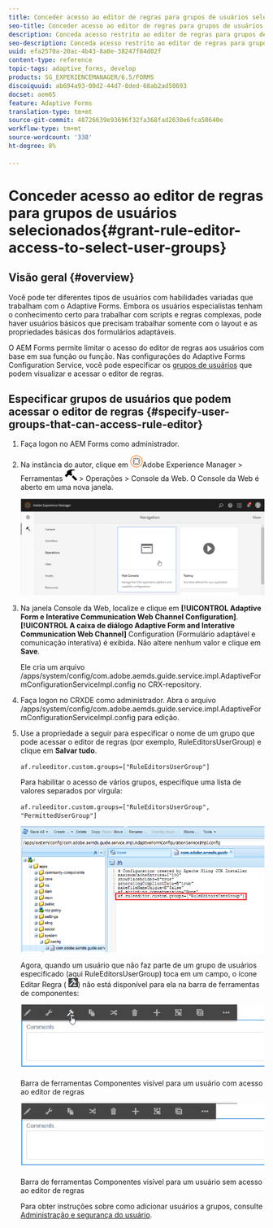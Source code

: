 ```yaml
---
title: Conceder acesso ao editor de regras para grupos de usuários selecionados
seo-title: Conceder acesso ao editor de regras para grupos de usuários selecionados
description: Conceda acesso restrito ao editor de regras para grupos de usuários selecionados.
seo-description: Conceda acesso restrito ao editor de regras para grupos de usuários selecionados.
uuid: efa2570a-20ac-4b43-8a0e-38247f84d02f
content-type: reference
topic-tags: adaptive_forms, develop
products: SG_EXPERIENCEMANAGER/6.5/FORMS
discoiquuid: ab694a93-00d2-44d7-8ded-68ab2ad50693
docset: aem65
feature: Adaptive Forms
translation-type: tm+mt
source-git-commit: 48726639e93696f32fa368fad2630e6fca50640e
workflow-type: tm+mt
source-wordcount: '338'
ht-degree: 8%

---
```



# Conceder acesso ao editor de regras para grupos de usuários selecionados{#grant-rule-editor-access-to-select-user-groups}

## Visão geral {#overview}

Você pode ter diferentes tipos de usuários com habilidades variadas que trabalham com o Adaptive Forms. Embora os usuários especialistas tenham o conhecimento certo para trabalhar com scripts e regras complexas, pode haver usuários básicos que precisam trabalhar somente com o layout e as propriedades básicas dos formulários adaptáveis.

O AEM Forms permite limitar o acesso do editor de regras aos usuários com base em sua função ou função. Nas configurações do Adaptive Forms Configuration Service, você pode especificar os [grupos de usuários](/help/sites-administering/security.md) que podem visualizar e acessar o editor de regras.

## Especificar grupos de usuários que podem acessar o editor de regras {#specify-user-groups-that-can-access-rule-editor}

1. Faça logon no AEM Forms como administrador.
1. Na instância do autor, clique em ![adobeexperiencemanager](assets/adobeexperiencemanager.png)Adobe Experience Manager > Ferramentas ![martelo](assets/hammer.png) > Operações > Console da Web. O Console da Web é aberto em uma nova janela.

   ![1-2](assets/1-2.png)

1. Na janela Console da Web, localize e clique em **[!UICONTROL Adaptive Form e Interative Communication Web Channel Configuration]**. **[!UICONTROL A caixa de diálogo Adaptive Form and Interative Communication Web Channel]** Configuration (Formulário adaptável e comunicação interativa) é exibida. Não altere nenhum valor e clique em **Save**.

   Ele cria um arquivo /apps/system/config/com.adobe.aemds.guide.service.impl.AdaptiveFormConfigurationServiceImpl.config no CRX-repository.

1. Faça logon no CRXDE como administrador. Abra o arquivo /apps/system/config/com.adobe.aemds.guide.service.impl.AdaptiveFormConfigurationServiceImpl.config para edição.
1. Use a propriedade a seguir para especificar o nome de um grupo que pode acessar o editor de regras (por exemplo, RuleEditorsUserGroup) e clique em **Salvar tudo**.

   `af.ruleeditor.custom.groups=["RuleEditorsUserGroup"]`

   Para habilitar o acesso de vários grupos, especifique uma lista de valores separados por vírgula:

   `af.ruleeditor.custom.groups=["RuleEditorsUserGroup", "PermittedUserGroup"]`

   ![Criar usuário](assets/create_user_new.png)

   Agora, quando um usuário que não faz parte de um grupo de usuários especificado (aqui RuleEditorsUserGroup) toca em um campo, o ícone Editar Regra ( ![edit-rules1](assets/edit-rules1.png)) não está disponível para ela na barra de ferramentas de componentes:

   ![componentstoolbarwithre](assets/componentstoolbarwithre.png)

   Barra de ferramentas Componentes visível para um usuário com acesso ao editor de regras

   ![componentstoolbarwithultre](assets/componentstoolbarwithoutre.png)

   Barra de ferramentas Componentes visível para um usuário sem acesso ao editor de regras

   Para obter instruções sobre como adicionar usuários a grupos, consulte [Administração e segurança do usuário](/help/sites-administering/security.md).

